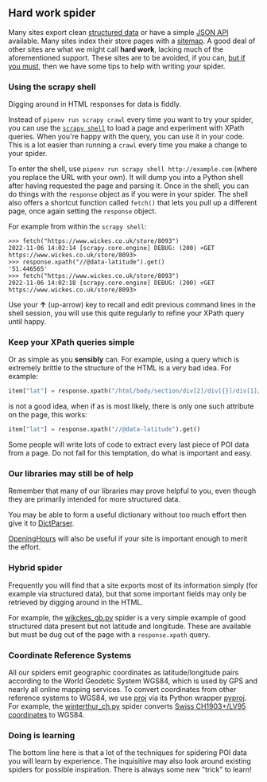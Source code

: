 
## Hard work spider

Many sites export clean [structured data](./STRUCTURED_DATA.md)
or have a simple [JSON API](./API_SPIDER.md) available.
Many sites index their store pages with a [sitemap](./SITEMAP.md).
A good deal of other sites are what we might call **hard work**,
lacking much of the aforementioned support.
These sites are to be avoided, if you can,
[but if you must](./WHY_SPIDER.md),
then we have some tips to help with writing your spider.

### Using the scrapy shell

Digging around in HTML responses for data is fiddly.

Instead of `pipenv run scrapy crawl` every time you want to try your spider, you can
use the [`scrapy shell`](https://doc.scrapy.org/en/latest/topics/shell.html) to load
a page and experiment with XPath queries. When you're happy with the query,
you can use it in your code. This is a lot easier than running
a `crawl` every time you make a change to your spider.

To enter the shell, use `pipenv run scrapy shell http://example.com` (where you replace
the URL with your own). It will dump you into a Python shell after having requested the
page and parsing it. Once in the shell, you can do things with the `response` object
as if you were in your spider. The shell also offers a shortcut function
called `fetch()` that lets you pull up a different page, once again setting the
`response` object.

For example from within the `scrapy shell`:

```
>>> fetch("https://www.wickes.co.uk/store/8093")
2022-11-06 14:02:14 [scrapy.core.engine] DEBUG: (200) <GET https://www.wickes.co.uk/store/8093>
>>> response.xpath("//@data-latitude").get()
'51.446565'
>>> fetch("https://www.wickes.co.uk/store/8093")
2022-11-06 14:02:18 [scrapy.core.engine] DEBUG: (200) <GET https://www.wickes.co.uk/store/8093>
```

Use your **&#8593;** (up-arrow) key to recall and edit previous command lines
in the shell session, you will use this quite regularly to refine your
XPath query until happy.

### Keep your XPath queries simple

Or as simple as you **sensibly** can. For example, using a query which is
extremely brittle to the structure of the HTML is a very bad idea. For example:

```python
item["lat"] = response.xpath("/html/body/section/div[2]/div[{}]/div[1]//@data-latitude").get()
```

is not a good idea, when if as is most likely, there is only one such attribute on the page, this works:

```python
item["lat"] = response.xpath("//@data-latitude").get()
```

Some people will write lots of code to extract every last piece
of POI data from a page. Do not fall for this temptation, do what
is important and easy.

### Our libraries may still be of help

Remember that many of our libraries may prove helpful to you, even though
they are primarily intended for more structured data.

You may be able to form a useful dictionary without too much effort then give it to
[DictParser](../locations/dict_parser.py).

[OpeningHours](../locations/hours.py) will also be useful
if your site is important enough to merit the effort.

### Hybrid spider

Frequently you will find that a site exports most of its information
simply (for example via structured data), but that some important fields may
only be retrieved by digging around in the HTML.

For example, the [wikckes_gb.py](../locations/spiders/wickes_gb.py) spider
is a very simple example of good structured data present but not latitude
and longitude. These are available but must be dug out of the page with
a `response.xpath` query.


### Coordinate Reference Systems

All our spiders emit geographic coordinates as latitude/longitude
pairs according to the World Geodetic System WGS84, which is used by
GPS and nearly all online mapping services. To convert coordinates
from other reference systems to WGS84, we use
[proj](https://proj.org/) via its Python wrapper
[pyproj](https://pyproj4.github.io/pyproj/stable/examples.html).  For
example, the [winterthur_ch.py](../locations/spiders/winterthur_ch.py)
spider converts [Swiss CH1903+/LV95 coordinates](https://epsg.io/2056)
to WGS84.


### Doing is learning

The bottom line here is that a lot of the techniques for spidering POI data
you will learn by experience. The inquisitive may also look around existing
spiders for possible inspiration. There is always some new "trick" to learn!
